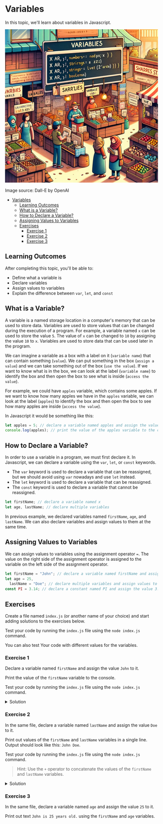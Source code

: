# Variables

In this topic, we'll learn about variables in Javascript.

![Muutujad](Variables.webp)

Image source: Dall-E by OpenAI

- [Variables](#variables)
  - [Learning Outcomes](#learning-outcomes)
  - [What is a Variable?](#what-is-a-variable)
  - [How to Declare a Variable?](#how-to-declare-a-variable)
  - [Assigning Values to Variables](#assigning-values-to-variables)
  - [Exercises](#exercises)
    - [Exercise 1](#exercise-1)
    - [Exercise 2](#exercise-2)
    - [Exercise 3](#exercise-3)

## Learning Outcomes

After completing this topic, you'll be able to:

- Define what a variable is
- Declare variables
- Assign values to variables
- Explain the difference between `var`, `let`, and `const`

## What is a Variable?

A variable is a named storage location in a computer's memory that can be used to store data. Variables are used to store values that can be changed during the execution of a program. For example, a variable named `x` can be used to store the value `5`. The value of `x` can be changed to `10` by assigning the value `10` to `x`. Variables are used to store data that can be used later in the program.

We can imagine a variable as a box with a label on it (`variable name`) that can contain something (`value`). We can put something in the box (`assign a value`) and we can take something out of the box (`use the value`). If we want to know what is in the box, we can look at the label (`variable name`) to identify the box and then open the box to see what is inside (`access the value`).

For example, we could have `apples` variable, which contains some apples. If we want to know how many apples we have in the `apples` variable, we can look at the label (`apples`) to identify the box and then open the box to see how many apples are inside (`access the value`).

In Javascript it would be something like this:

```javascript
let apples = 5; // declare a variable named apples and assign the value 5 to it (put 5 apples in the box)
console.log(apples); // print the value of the apples variable to the console (open the box, see how many apples are inside and print the value to the console)
```

## How to Declare a Variable?

In order to use a variable in a program, we must first declare it. In Javascript, we can declare a variable using the `var`, `let`, or `const` keywords.

- The `var` keyword is used to declare a variable that can be reassigned, but we should avoid using `var` nowadays and use `let` instead.
- The `let` keyword is used to declare a variable that can be reassigned.
- The `const` keyword is used to declare a variable that cannot be reassigned.

```javascript
let firstName; // declare a variable named x
let age, lastName; // declare multiple variables
```

In previous example, we declared variables named `firstName`, `age`, and `lastName`. We can also declare variables and assign values to them at the same time.

## Assigning Values to Variables

We can assign values to variables using the assignment operator `=`. The value on the right side of the assignment operator is assigned to the variable on the left side of the assignment operator.

```javascript
let firstName = "John"; // declare a variable named firstName and assign the value 'John' to it
let age = 25,
  lastName = "Doe"; // declare multiple variables and assign values to them
const PI = 3.14; // declare a constant named PI and assign the value 3.14 to it
```

## Exercises

Create a file named `index.js` (or another name of your choice) and start adding solutions to the exercises below.

Test your code by running the `index.js` file using the `node index.js` command.

You can also test Your code with different values for the variables.

### Exercise 1

Declare a variable named `firstName` and assign the value `John` to it.

Print the value of the `firstName` variable to the console.

Test your code by running the `index.js` file using the `node index.js` command.

<details>
  <summary>Solution</summary>

```javascript
let firstName = "John"; // declare a variable named firstName and assign the value 'John' to it

console.log(firstName); // print the value of the firstName variable to the console
```

![Declaring variable with value](DeclaringVariableWithValue.gif)

</details>

### Exercise 2

In the same file, declare a variable named `lastName` and assign the value `Doe` to it.

Print out values of the `firstName` and `lastName` variables in a single line. Output should look like this: `John Doe`.

Test your code by running the `index.js` file using the `node index.js` command.

> Hint: Use the `+` operator to concatenate the values of the `firstName` and `lastName` variables.

<details>
  <summary>Solution</summary>

```javascript
let firstName = "John"; // declare a variable named firstName and assign the value 'John' to it
let lastName = "Doe"; // declare a variable named lastName and assign the value 'Doe' to it

console.log(firstName + " " + lastName); // print out values of the firstName and lastName variables in a single line
```

</details>

### Exercise 3

In the same file, declare a variable named `age` and assign the value `25` to it.

Print out text `John is 25 years old.` using the `firstName` and `age` variables.
